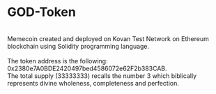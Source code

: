 # GOD-Token
<br>Memecoin created and deployed on Kovan Test Network on Ethereum blockchain using Solidity programming language.<br/>
<br>The token address is the following: 0x2380e7A0BDE2420497bed4586072e62F2b383CAB.<br/>
The total supply (33333333) recalls the number 3 which biblically represents divine wholeness, completeness and perfection.

